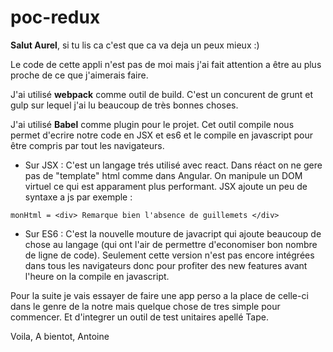 # poc-redux

**Salut Aurel**, si tu lis ca c'est que ca va deja un peux mieux :)

Le code de cette appli n'est pas de moi mais j'ai fait attention a être au plus proche de ce que j'aimerais faire.

J'ai utilisé **webpack** comme outil de build. C'est un concurent de grunt et gulp sur lequel j'ai lu beaucoup de très bonnes choses.

J'ai utilisé **Babel** comme plugin pour le projet. Cet outil compile nous permet d'ecrire notre code en JSX et es6 et le compile en javascript pour être compris par tout les navigateurs.

- Sur JSX : C'est un langage trés utilisé avec react. Dans réact on ne gere pas de "template" html comme dans Angular. On manipule un DOM virtuel ce qui est apparament plus performant. JSX ajoute un peu de syntaxe a js par exemple :
```{JSX}
monHtml = <div> Remarque bien l'absence de guillemets </div>
```

- Sur ES6 : C'est la nouvelle mouture de javacript qui ajoute beaucoup de chose au langage (qui ont l'air de permettre d'economiser bon nombre de ligne de code). Seulement cette version n'est pas encore intégrées dans tous les navigateurs donc pour profiter des new features avant l'heure on la compile en javascript. 

Pour la suite je vais essayer de faire une app perso a la place de celle-ci dans le genre de la notre mais quelque chose de tres simple pour commencer. Et d'integrer un outil de test unitaires apellé Tape.

Voila, A bientot,
Antoine


